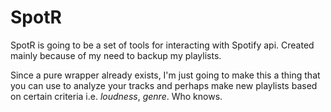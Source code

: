 # SpotR
SpotR is going to be a set of tools for interacting with Spotify api. 
Created mainly because of my need to backup my playlists.

Since a pure wrapper already exists, I'm just 
going to make this a thing that you can use to analyze your tracks and perhaps 
make new playlists based on certain criteria i.e. _loudness_, _genre_. Who knows.
